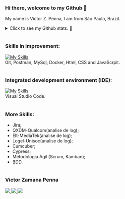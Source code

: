 
<!--
//Paleta de cores azul saúde
https://color.adobe.com/pt/search?q=azul%20sa%C3%BAde

//gráfico de commit
https://ashutosh00710.github.io/github-readme-activity-graph/

### Hi there 👋


Here are some ideas to get you started:

- 🔭 I’m currently working on ...
- 🌱 I’m currently learning ...
- 👯 I’m looking to collaborate on ...
- 🤔 I’m looking for help with ...
- 💬 Ask me about ...
- 📫 How to reach me: ...
- 😄 Pronouns: ...
- ⚡ Fun fact: ...
-->

  
<!-- <img width=100% src="https://capsule-render.vercel.app/api?type=waving&color=0487D9&height=120&section=header"/> -->

### Hi there, welcome to my Github 👋 

My name is Victor Z. Penna, I am from São Paulo, Brazil.<br>


<!-- [![Typing SVG](https://readme-typing-svg.herokuapp.com/?color=0487D9&size=35&center=true&vCenter=true&width=1000&lines=HELLO,+my+name+is+Caio+Bello,+from+Brasil-SP;Welcome+to+my+Github's+profile!+:%29)](https://git.io/typing-svg) -->


<details>

  <summary>Click to see my Github stats. 🔭</summary>
   <br>
   
<div align="center">  
  <img width="49%" height="195px" src="https://github-readme-stats.vercel.app/api?username=vzp777&show_icons=true" alt="Victor Zamana github stats" /> 
  <img width="44%" height="195px" src="https://github-readme-stats.vercel.app/api/top-langs/?username=vzp777&layout=compact" />
</div>


![Ashutosh's github activity graph](https://github-readme-activity-graph.cyclic.app/graph?username=vzp777&bg_color=FFFFFF&color=0487D9&line=0487D9&point=0442BF&area=false&hide_border=true)
</details>

#


<!-- https://skillicons.dev/ -->
<!--Icons: https://github.com/tandpfun/skill-icons#readme -->
### Skills in improvement:
[![My Skills](https://skillicons.dev/icons?i=git,postman,mysql,docker,html,css,js&theme=light)](https://github.com/caiobello/)<br>
Git, Postman, MySql, Docker, Html, CSS and JavaScrpit.
 <br>
 
 #
 
### Integrated development environment (IDE):
[![My Skills](https://skillicons.dev/icons?i=vscode&theme=light)](https://github.com/caiobello/)<br>
Visual Studio Code.
<br>

#

### More Skills:
* Jira;
* QXDM-Qualcom(analise de log);
* Elt-MediaTek(analise de log);
* Logel-Unisoc(analise de log);
* Cumcuber;
* Cypress;
* Metodologia Ágil (Scrum, Kamban);
* BDD.

<!-- ### Complementary Courses/Activities:
* Introdução a programação (EBAC)
* Testes automáticos + Curso completo de Teste de software (Udemy Concluido);
* O curso completo de Banco de Dados e SQL, sem mistérios (Udemy Cursando);
* Testes funcionais com Selenium WebDriver: Do básico ao GRID (Udemy Cursando);
* HTML e CSS Básico;
* Excel Básico; -->


#

<!-- https://github.com/iuricode/readme-template/blob/main/badges/badges.md -->

### Victor Zamana Penna

  <a href="https://www.linkedin.com/in/victor-zamana-penna/" target="_blank"><img src="https://img.shields.io/badge/-LinkedIn-%230077B5?style=for-the-badge&logo=linkedin&logoColor=white" target="_blank">
  <a href="https://api.whatsapp.com/send?phone=5501197561775" target="_blank"><img src="https://img.shields.io/badge/WhatsApp-25D366?style=for-the-badge&logo=whatsapp&logoColor=white">
  <a href = "mailto:victorzamanapenna@gmail.com"><img src="https://img.shields.io/badge/-Gmail-%23333?style=for-the-badge&logo=gmail&logoColor=white" target="_blank"></a>



<!-- <img width=100% src="https://capsule-render.vercel.app/api?type=waving&color=0487D9&height=120&section=footer"/> -->

